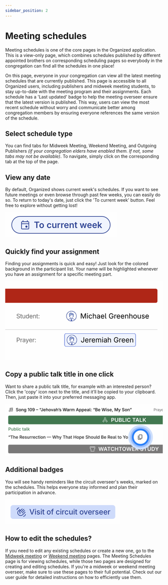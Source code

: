 ```yaml
---
sidebar_position: 2
---
```


# Meeting schedules

Meeting schedules is one of the core pages in the Organized application. This is a view-only page, which combines schedules published by different appointed brothers on corresponding scheduling pages so everybody in the congregation can find all the schedules in one place!

On this page, everyone in your congregation can view all the latest meeting schedules that are currently published. This page is accessible to all Organized users, including publishers and midweek meeting students, to stay up-to-date with the meeting program and their assignments. Each schedule has a 'Last updated' badge to help the meeting overseer ensure that the latest version is published. This way, users can view the most recent schedule without worry and communicate better among congregation members by ensuring everyone references the same version of the schedule.

## Select schedule type

You can find tabs for Midweek Meeting, Weekend Meeting, and Outgoing Publishers _(if your congregation elders have enabled them. If not, some tabs may not be available)_. To navigate, simply click on the corresponding tab at the top of the page.

## View any date

By default, Organized shows current week's schedules. If you want to see future meetings or even browse through past few weeks, you can easily do so. To return to today's date, just click the 'To current week' button. Feel free to explore without getting lost!

![View meeting schedules for different weeks and get back to the current week with just one button](./img/to-current-week-organized.png)

## Quickly find your assignment

Finding your assignments is quick and easy! Just look for the colored background in the participant list. Your name will be highlighted whenever you have an assignment for a specific meeting part.

![Easily find Jehovah's Witnesses meeting assignments in the Organized app](./img/organized-assignment-highlight.png)

## Copy a public talk title in one click

Want to share a public talk title, for example with an interested person? Click the 'copy' icon next to the title, and it’ll be copied to your clipboard. Then, just paste it into your preferred messaging app.

![Copy weekend meeting public talk title with one click](./img/copy-talk.png)

## Additional badges

You will see handy reminders like the circuit overseer's weeks, marked on the schedules. This helps everyone stay informed and plan their participation in advance.

![Organized app shows useful reminder badges to keep track of important events like circuit overseer visit](./img/circuit-overseer-badge.png)

## How to edit the schedules?

If you need to edit any existing schedules or create a new one, go to the [Midweek meeting](./midweek-meeting) or [Weekend meeting](./weekend-meeting) pages. The Meeting Schedules page is for viewing schedules, while those two pages are designed for creating and editing schedules. If you're a midweek or weekend meeting overseer, make sure to use these pages to their full potential. Check out our user guide for detailed instructions on how to efficiently use them.